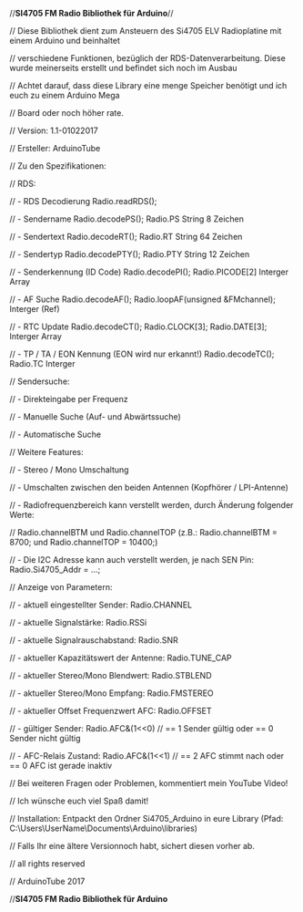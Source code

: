 //******************************************SI4705 FM Radio Bibliothek für Arduino******************************************//

// Diese Bibliothek dient zum Ansteuern des Si4705 ELV Radioplatine mit einem Arduino und beinhaltet       

// verschiedene Funktionen, bezüglich der RDS-Datenverarbeitung. Diese wurde meinerseits erstellt und befindet sich noch im Ausbau 

// Achtet darauf, dass diese Library eine menge Speicher benötigt und ich euch zu einem Arduino Mega                        

// Board oder noch höher rate.                                                                                              



// Version:   1.1-01022017                                                                                                  

// Ersteller: ArduinoTube                                                                                                   

// Zu den Spezifikationen:                                                                                                  



// RDS:                                                                                                                     

// - RDS Decodierung		Radio.readRDS();                                                                            

// - Sendername			Radio.decodePS();  Radio.PS	       String	8  Zeichen                                  

// - Sendertext			Radio.decodeRT();  Radio.RT	       String	64 Zeichen                                  

// - Sendertyp			Radio.decodePTY(); Radio.PTY           String	12 Zeichen                                  

// - Senderkennung (ID Code)	Radio.decodePI();  Radio.PICODE[2]     Interger Array                                       

// - AF Suche			Radio.decodeAF();  Radio.loopAF(unsigned &FMchannel);	Interger (Ref)                      

// - RTC Update			Radio.decodeCT();  Radio.CLOCK[3]; Radio.DATE[3];		  Interger Array            

// - TP / TA / EON Kennung (EON wird nur erkannt!)	Radio.decodeTC();  Radio.TC         Interger                        



// Sendersuche:                                                                                                             

// - Direkteingabe per Frequenz                                                                                             

// - Manuelle Suche (Auf- und Abwärtssuche)                                                                                 

// - Automatische Suche                                                                                                     

// Weitere Features:                                                                                                        

// - Stereo / Mono Umschaltung                                                                                              

// - Umschalten zwischen den beiden Antennen (Kopfhörer / LPI-Antenne)                                                      

// - Radiofrequenzbereich kann verstellt werden, durch Änderung folgender Werte:                                            

//   Radio.channelBTM und Radio.channelTOP (z.B.: Radio.channelBTM = 8700; und Radio.channelTOP = 10400;)                   
                                                  
// - Die I2C Adresse kann auch verstellt werden, je nach SEN Pin: Radio.Si4705_Addr = ...;                                  



// Anzeige von Parametern:                                                                                                  

// - aktuell eingestellter Sender:         Radio.CHANNEL                                                                    

// - aktuelle Signalstärke:                Radio.RSSi                                                                       

// - aktuelle Signalrauschabstand:         Radio.SNR                                                                        

// - aktueller Kapazitätswert der Antenne: Radio.TUNE_CAP                                                                   

// - aktueller Stereo/Mono Blendwert:      Radio.STBLEND                                                                    

// - aktueller Stereo/Mono Empfang:	   Radio.FMSTEREO                                                                   

// - aktueller Offset Frequenzwert AFC:    Radio.OFFSET                                                                     
                                                  
// - gültiger Sender:                      Radio.AFC&(1<<0) // == 1 Sender gültig oder   == 0 Sender nicht gültig           

// - AFC-Relais Zustand:                   Radio.AFC&(1<<1) // == 2 AFC stimmt nach oder == 0 AFC ist gerade inaktiv        



// Bei weiteren Fragen oder Problemen, kommentiert mein YouTube Video!                                                      

// Ich wünsche euch viel Spaß damit!                                                                                        



// Installation: Entpackt den Ordner Si4705_Arduino in eure Library (Pfad: C:\Users\UserName\Documents\Arduino\libraries)   

// Falls Ihr eine ältere Versionnoch habt, sichert diesen vorher ab.                                                        



// all rights reserved                                                                                                      

// ArduinoTube 2017                                                                                                         

//******************************************SI4705 FM Radio Bibliothek für Arduino******************************************
